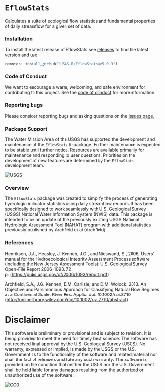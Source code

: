 
<!-- README.md is generated from README.Rmd. Please edit that file -->

# `EflowStats`

Calculates a suite of ecological flow statistics and fundamental
properties of daily streamflow for a given set of data.

### Installation

To install the latest release of EflowStats see
[releases](https://github.com/USGS-R/EflowStats/releases) to find the
latest version and use:

``` r
remotes::install_github("USGS-R/EflowStats@v5.0.3")
```

### Code of Conduct

We want to encourage a warm, welcoming, and safe environment for
contributing to this project. See the [code of
conduct](https://github.com/USGS-R/EflowStats/blob/master/CONDUCT.md)
for more information.

### Reporting bugs

Please consider reporting bugs and asking questions on the [Issues
page.](https://github.com/USGS-R/EflowStats/issues)

### Package Support

The Water Mission Area of the USGS has supported the development and
maintenance of the `EflowStats` R-package. Further maintenance is
expected to be stable until further notice. Resources are available
primarily for maintenance and responding to user questions. Priorities
on the development of new features are determined by the `EflowStats`
development team.

![USGS](http://usgs-r.github.io/images/usgs.png)

### Overview

The `EflowStats` package was created to simplify the process of
generating hydrologic indicator statistics using daily streamflow
records. It has been specifically designed to work seamlessly with U.S.
Geological Survey (USGS) National Water Information System (NWIS) data.
This package is intended to be an update of the previously existing USGS
National Hydrologic Assessment Tool (NAHAT) program with additional
statistics previously published by Archfield et al (Archfield).

### References

Henriksen, J.A., Heasley, J. Kennen, J.G., and Nieswand, S., 2006,
Users’ manual for the Hydroecological Integrity Assessment Process
software (including the New Jersey Assessment Tools): U.S. Geological
Survey Open-File Report 2006-1093. 72
p. (<https://pubs.usgs.gov/of/2006/1093/report.pdf>)

Archfield, S.A., J.G. Kennen, D.M. Carlisle, and D.M. Wolock. 2013. An
Objective and Parsimonious Approach for Classifying Natural Flow Regimes
at a Continental Scale. River Res. Applic. doi: 10.1002/rra.2710
(<http://onlinelibrary.wiley.com/doi/10.1002/rra.2710/abstract>)

# Disclaimer

This software is preliminary or provisional and is subject to revision.
It is being provided to meet the need for timely best science. The
software has not received final approval by the U.S. Geological Survey
(USGS). No warranty, expressed or implied, is made by the USGS or the
U.S. Government as to the functionality of the software and related
material nor shall the fact of release constitute any such warranty. The
software is provided on the condition that neither the USGS nor the U.S.
Government shall be held liable for any damages resulting from the
authorized or unauthorized use of the software.

[![CC0](https://i.creativecommons.org/p/zero/1.0/88x31.png)](https://creativecommons.org/publicdomain/zero/1.0/)
